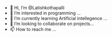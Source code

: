 - 👋 Hi, I’m @Latishkothapalli
- 👀 I’m interested in programming ...
- 🌱 I’m currently learning Artificial intellegence ...
- 💞️ I’m looking to collaborate on projects...
- 📫 How to reach me ...

<!---
Latishkothapalli/Latishkothapalli is a ✨ special ✨ repository because its `README.md` (this file) appears on your GitHub profile.
You can click the Preview link to take a look at your changes.
--->
